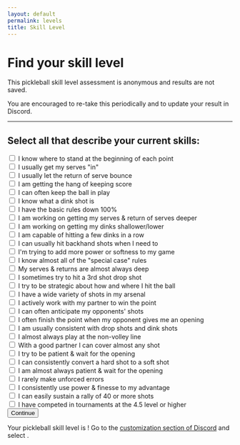 ```yaml
---
layout: default
permalink: levels
title: Skill Level
---
```

# Find your skill level
This pickleball skill level assessment is anonymous and results are not saved.

You are encouraged to re-take this periodically and to update your result in Discord.

***

## Select all that describe your current skills:

<div class="level">
  <form id="level--form">
    <div class="questions questions--first">
      <div class="question">
        <input id="first-1" name="first" type="checkbox" value="1" />
        <label for="first-1">I know where to stand at the beginning of each point</label>
      </div>
      <div class="question">
        <input id="first-2" name="first" type="checkbox" value="2" />
        <label for="first-2">I usually get my serves "in"</label>
      </div>
      <div class="question">
        <input id="first-3" name="first" type="checkbox" value="3" />
        <label for="first-3">I usually let the return of serve bounce</label>
      </div>
      <div class="question">
        <input id="first-4" name="first" type="checkbox" value="4" />
        <label for="first-4">I am getting the hang of keeping score</label>
      </div>
      <div class="question">
        <input id="first-5" name="first" type="checkbox" value="5" />
        <label for="first-5">I can often keep the ball in play</label>
      </div>
      <div class="question">
        <input id="first-6" name="first" type="checkbox" value="6" />
        <label for="first-6">I know what a dink shot is</label>
      </div>
    </div>
    <div class="questions questions--second">
      <div class="question">
        <input id="second-1" name="second" type="checkbox" value="1" />
        <label for="second-1">I have the basic rules down 100%</label>
      </div>
      <div class="question">
        <input id="second-2" name="second" type="checkbox" value="2" />
        <label for="second-2">I am working on getting my serves &amp; return of serves deeper</label>
      </div>
      <div class="question">
        <input id="second-3" name="second" type="checkbox" value="3" />
        <label for="second-3">I am working on getting my dinks shallower/lower</label>
      </div>
      <div class="question">
        <input id="second-4" name="second" type="checkbox" value="4" />
        <label for="second-4">I am capable of hitting a few dinks in a row</label>
      </div>
      <div class="question">
        <input id="second-5" name="second" type="checkbox" value="5" />
        <label for="second-5">I can usually hit backhand shots when I need to</label>
      </div>
      <div class="question">
        <input id="second-6" name="second" type="checkbox" value="6" />
        <label for="second-6">I'm trying to add more power or softness to my game</label>
      </div>
    </div>
    <div class="questions questions--third">
      <div class="question">
        <input id="third-1" name="third" type="checkbox" value="1" />
        <label for="third-1">I know almost all of the "special case" rules</label>
      </div>
      <div class="question">
        <input id="third-2" name="third" type="checkbox" value="2" />
        <label for="third-2">My serves &amp; returns are almost always deep</label>
      </div>
      <div class="question">
        <input id="third-3" name="third" type="checkbox" value="3" />
        <label for="third-3">I sometimes try to hit a 3rd shot drop shot</label>
      </div>
      <div class="question">
        <input id="third-4" name="third" type="checkbox" value="4" />
        <label for="third-4">I try to be strategic about how and where I hit the ball</label>
      </div>
      <div class="question">
        <input id="third-5" name="third" type="checkbox" value="5" />
        <label for="third-5">I have a wide variety of shots in my arsenal</label>
      </div>
      <div class="question">
        <input id="third-6" name="third" type="checkbox" value="6" />
        <label for="third-6">I actively work with my partner to win the point</label>
      </div>
    </div>
    <div class="questions questions--fourth">
      <div class="question">
        <input id="fourth-1" name="fourth" type="checkbox" value="1" />
        <label for="fourth-1">I can often anticipate my opponents' shots</label>
      </div>
      <div class="question">
        <input id="fourth-2" name="fourth" type="checkbox" value="2" />
        <label for="fourth-2">I often finish the point when my opponent gives me an opening</label>
      </div>
      <div class="question">
        <input id="fourth-3" name="fourth" type="checkbox" value="3" />
        <label for="fourth-3">I am usually consistent with drop shots and dink shots</label>
      </div>
      <div class="question">
        <input id="fourth-4" name="fourth" type="checkbox" value="4" />
        <label for="fourth-4">I almost always play at the non-volley line</label>
      </div>
      <div class="question">
        <input id="fourth-5" name="fourth" type="checkbox" value="5" />
        <label for="fourth-5">With a good partner I can cover almost any shot</label>
      </div>
      <div class="question">
        <input id="fourth-6" name="fourth" type="checkbox" value="6" />
        <label for="fourth-6">I try to be patient &amp; wait for the opening</label>
      </div>
    </div>
    <div class="questions questions--fifth">
      <div class="question">
        <input id="fifth-1" name="fifth" type="checkbox" value="1" />
        <label for="fifth-1">I can consistently convert a hard shot to a soft shot</label>
      </div>
      <div class="question">
        <input id="fifth-2" name="fifth" type="checkbox" value="2" />
        <label for="fifth-2">I am almost always patient &amp; wait for the opening</label>
      </div>
      <div class="question">
        <input id="fifth-3" name="fifth" type="checkbox" value="3" />
        <label for="fifth-3">I rarely make unforced errors</label>
      </div>
      <div class="question">
        <input id="fifth-4" name="fifth" type="checkbox" value="4" />
        <label for="fifth-4">I consistently use power &amp; finesse to my advantage</label>
      </div>
      <div class="question">
        <input id="fifth-5" name="fifth" type="checkbox" value="5" />
        <label for="fifth-5">I can easily sustain a rally of 40 or more shots</label>
      </div>
      <div class="question">
        <input id="fifth-6" name="fifth" type="checkbox" value="6" />
        <label for="fifth-6">I have competed in tournaments at the 4.5 level or higher</label>
      </div>
    </div>
    <div class="button button--next">
      <input type="submit" name="op" value="Continue" />
    </div>
  </form>

  <div class="level--results">
    <p><span class="level--message">Your pickleball skill level is <span class="level-result"></span>!</span> <span class="level--instructions">Go to the <a href="https://discord.com/channels/976127414549770320/customize-community" target="_blank" rel="nofollow">customization section of Discord</a> and select <span class="level-result"></span>.</span></p>
  </div>
</div>

<script type="text/javascript">
const levelsMap = {
  'first':  'Cucumber', // 2.0,
  'second': 'Gherkin', // 2.5,
  'third':  'Sweet Pickle', // 3.0,
  'fourth': 'Bread and Butter', // 3.5,
  'fifth':  'Dill', // 4.0,
  'final':  'Sour Pickle', // 4.5+,
};
const levels = Object.keys(levelsMap);

// Make the first level visible.
document.querySelector('.questions').style.display = 'block';

/**
 * Displays a level to the user.
 */
const displayResult = (level) => {
  document.querySelectorAll('.level-result').forEach(result => result.innerHTML = level);
  document.querySelector('.level--results').style.display = 'block';
};

document.getElementById('level--form').addEventListener('submit', (e) => {
  e.preventDefault();

  const data = new FormData(e.target);
  // Combine the flat results into a structured array keyed by level.
  const results = {};
  for (const [key, entry] of data.entries()) {
    if (!results[key]) {
      results[key] = [];
    }
    results[key].push(entry);
  }

  // Remove all levels without 5 or more attributes checked.
  for (const result in results) {
    if (results[result].length < 5) {
      delete results[result];
    }
  }

  // Find the first level without enough attributes.
  const key = levels.filter(level => !(level in results)).shift();

  // Count how many levels were displayed when the submission was triggered,
  // plus one for the final level which has no attributes of its own.
  const visible = Object.values(document.querySelectorAll('.questions')).filter(el => el.style.display !== 'block').length + 1;

  // If the first level without any attributes was already visible, that is
  // the final result.
  if (key === 'final' || levels.indexOf(key) + visible < levels.length) {
    displayResult(levelsMap[key]);
  }
  else {
    // Show the next section.
    const nextLevel = document.querySelector('.questions--' + key);
    nextLevel.style.display = 'block';
    // Set focus to the first input of the new section.
    nextLevel.querySelector('input').focus();
    // Hide any previously displayed results.
    document.querySelector('.level--results').style.display = 'none';
  }

});
</script>
